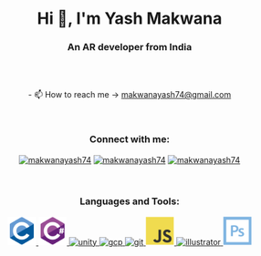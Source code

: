 <h1 align="center">Hi 👋, I'm Yash Makwana</h1>
<h3 align="center">An AR developer from India</h3>

<br>
<!-- <!<p align="center"> <img src="https://komarev.com/ghpvc/?username=makwanayash74&label=Profile%20views&color=0e75b6&style=flat" alt="makwanayash74" /> </p> -->

<!--<p align="left"> <a href="https://github.com/ryo-ma/github-profile-trophy"><img src="https://github-profile-trophy.vercel.app/?username=makwanayash74" alt="makwanayash74" /></a> </p> -->

<!--<p align="center"> <a href="https://twitter.com/makwanayash74" target="blank"><img src="https://img.shields.io/twitter/follow/makwanayash74?logo=twitter&style=for-the-badge" alt="makwanayash74" /></a> </p> -->

<br>
<p align="center">- 📫 How to reach me -> <a href="mailto:makwanayash74@gmail.com">makwanayash74@gmail.com</a></p>

<br>
<h3 align="center">Connect with me:</h3>
<p align="center">
  <a href="https://linkedin.com/in/makwanayash74" target="blank"><img align="center" src="https://raw.githubusercontent.com/rahuldkjain/github-profile-readme-generator/master/src/images/icons/Social/linked-in-alt.svg" alt="makwanayash74" height="30" width="40" /></a>
  <a href="https://instagram.com/makwanayash74" target="blank"><img align="center" src="https://raw.githubusercontent.com/rahuldkjain/github-profile-readme-generator/master/src/images/icons/Social/instagram.svg" alt="makwanayash74" height="30" width="40" /></a>
<a href="https://twitter.com/makwanayash74" target="blank"><img align="center" src="https://raw.githubusercontent.com/rahuldkjain/github-profile-readme-generator/master/src/images/icons/Social/twitter.svg" alt="makwanayash74" height="30" width="40" /></a>
</p>

<br>
<h3 align="center">Languages and Tools:</h3>
<p align="center"> <a href="https://www.cprogramming.com/" target="_blank" rel="noreferrer"> <img src="https://raw.githubusercontent.com/devicons/devicon/master/icons/c/c-original.svg" alt="c" width="50" height="50"/> </a> <a href="https://www.w3schools.com/cs/" target="_blank" rel="noreferrer"> <img src="https://raw.githubusercontent.com/devicons/devicon/master/icons/csharp/csharp-original.svg" alt="csharp" width="50" height="50"/> </a><a href="https://unity.com/" target="_blank" rel="noreferrer"> <img src="https://www.vectorlogo.zone/logos/unity3d/unity3d-icon.svg" alt="unity" width="50" height="50"/> </a> <a href="https://cloud.google.com" target="_blank" rel="noreferrer"> <img src="https://encrypted-tbn0.gstatic.com/images?q=tbn:ANd9GcTdalJh3aNCw1aSaJ0D9hHN77uBk3TXbT6UJnkIaebt&s" alt="gcp" width="50" height="50"/> </a> <a href="https://github.com/" target="_blank" rel="noreferrer"> <img src="https://cdn.pixabay.com/photo/2022/01/30/13/33/github-6980894_1280.png" alt="git" width="50" height="50"/> </a> <a href="https://developer.mozilla.org/en-US/docs/Web/JavaScript" target="_blank" rel="noreferrer"> <img src="https://raw.githubusercontent.com/devicons/devicon/master/icons/javascript/javascript-original.svg" alt="javascript" width="50" height="50"/> </a> <a href="https://www.adobe.com/in/products/illustrator.html" target="_blank" rel="noreferrer"> <img src="https://www.vectorlogo.zone/logos/adobe_illustrator/adobe_illustrator-icon.svg" alt="illustrator" width="50" height="50"/> </a><a href="https://www.photoshop.com/en" target="_blank" rel="noreferrer"> <img src="https://raw.githubusercontent.com/devicons/devicon/master/icons/photoshop/photoshop-line.svg" alt="photoshop" width="50" height="50"/> </a> </p>

<!-- <p><img align="left" src="https://github-readme-stats.vercel.app/api/top-langs?username=makwanayash74&show_icons=true&locale=en&layout=compact" alt="makwanayash74" /></p> -->

<!--<p>&nbsp;<img align="center" src="https://github-readme-stats.vercel.app/api?username=makwanayash74&show_icons=true&locale=en" alt="makwanayash74" /></p> -->

<!--<p><img align="center" src="https://github-readme-streak-stats.herokuapp.com/?user=makwanayash74&" alt="makwanayash74" /></p>-->

<!-- <h3>Visitors Count</h3>
<p>
<img align="center" src = "https://profile-counter.glitch.me/makwanayash74/count.svg" alt ="Loading">
</p><br> -->

